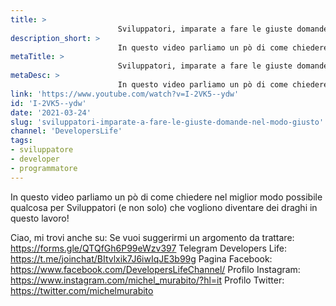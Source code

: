 ```yaml
---
title: > 
                        Sviluppatori, imparate a fare le giuste domande nel modo giusto!
description_short: > 
                        In questo video parliamo un pò di come chiedere nel miglior modo possibile qualcosa per Sviluppatori (e non solo) che vogliono ...
metaTitle: > 
                        Sviluppatori, imparate a fare le giuste domande nel modo giusto!
metaDesc: > 
                        In questo video parliamo un pò di come chiedere nel miglior modo possibile qualcosa per Sviluppatori (e non solo) che vogliono ...
link: 'https://www.youtube.com/watch?v=I-2VK5--ydw'
id: 'I-2VK5--ydw'
date: '2021-03-24'
slug: 'sviluppatori-imparate-a-fare-le-giuste-domande-nel-modo-giusto'
channel: 'DevelopersLife'
tags: 
- sviluppatore
- developer
- programmatore
---
```

In questo video parliamo un pò di come chiedere nel miglior modo possibile qualcosa per Sviluppatori (e non solo) che vogliono diventare dei draghi in questo lavoro!

Ciao, mi trovi anche su:
Se vuoi suggerirmi un argomento da trattare: https://forms.gle/QTQfGh6P99eWzv397
Telegram Developers Life: https://t.me/joinchat/BItvlxik7J6iwIqJE3b99g
Pagina Facebook: https://www.facebook.com/DevelopersLifeChannel/
Profilo Instagram: https://www.instagram.com/michel_murabito/?hl=it
Profilo Twitter: https://twitter.com/michelmurabito​